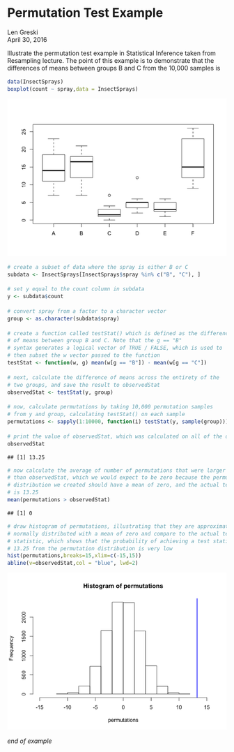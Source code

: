 # Permutation Test Example
Len Greski  
April 30, 2016  



Illustrate the permutation test example in Statistical Inference taken from Resampling lecture. The point of this example is to demonstrate that the differences of means between groups B and C from the 10,000 samples is  



```r
data(InsectSprays)
boxplot(count ~ spray,data = InsectSprays)
```

![](permutationTestExample_files/figure-html/permutations-1.png)

```r
# create a subset of data where the spray is either B or C
subdata <- InsectSprays[InsectSprays$spray %in% c("B", "C"), ] 

# set y equal to the count column in subdata
y <- subdata$count

# convert spray from a factor to a character vector
group <- as.character(subdata$spray)

# create a function called testStat() which is defined as the difference
# of means between group B and C. Note that the g == "B"
# syntax generates a logical vector of TRUE / FALSE, which is used to
# then subset the w vector passed to the function
testStat <- function(w, g) mean(w[g == "B"]) - mean(w[g == "C"])

# next, calculate the difference of means across the entirety of the
# two groups, and save the result to observedStat
observedStat <- testStat(y, group)

# now, calculate permutations by taking 10,000 permutation samples 
# from y and group, calculating testStat() on each sample
permutations <- sapply(1:10000, function(i) testStat(y, sample(group))) 

# print the value of observedStat, which was calculated on all of the data
observedStat
```

```
## [1] 13.25
```

```r
# now calculate the average of number of permutations that were larger
# than observedStat, which we would expect to be zero because the permutation
# distribution we created should have a mean of zero, and the actual test statistic
# is 13.25
mean(permutations > observedStat)
```

```
## [1] 0
```

```r
# draw histogram of permutations, illustrating that they are approximately
# normally distributed with a mean of zero and compare to the actual test 
# statistic, which shows that the probability of achieving a test statistic of
# 13.25 from the permutation distribution is very low
hist(permutations,breaks=15,xlim=c(-15,15))
abline(v=observedStat,col = "blue", lwd=2)
```

![](permutationTestExample_files/figure-html/permutations-2.png)

*end of example*

